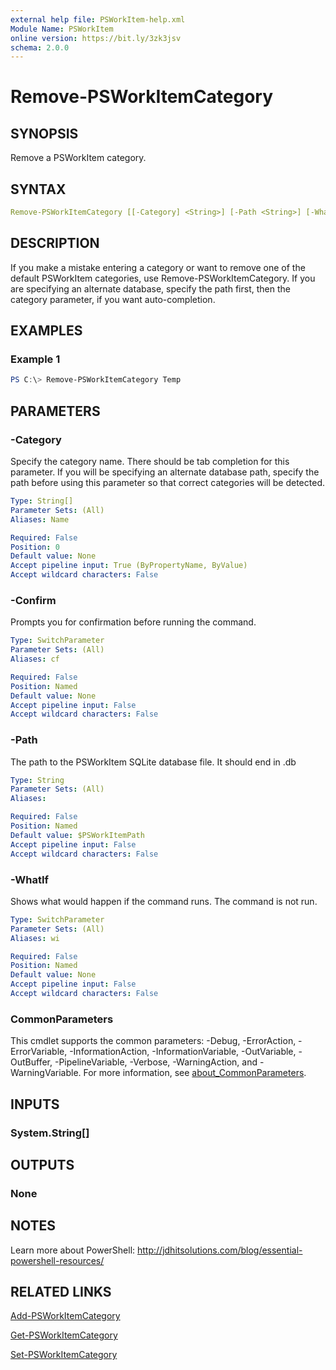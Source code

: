 ```yaml
---
external help file: PSWorkItem-help.xml
Module Name: PSWorkItem
online version: https://bit.ly/3zk3jsv
schema: 2.0.0
---
```


# Remove-PSWorkItemCategory

## SYNOPSIS

Remove a PSWorkItem category.

## SYNTAX

```yaml
Remove-PSWorkItemCategory [[-Category] <String>] [-Path <String>] [-WhatIf] [-Confirm]  [<CommonParameters>]
```

## DESCRIPTION

If you make a mistake entering a category or want to remove one of the default PSWorkItem categories, use Remove-PSWorkItemCategory. If you are specifying an alternate database, specify the path first, then the category parameter, if you want auto-completion.

## EXAMPLES

### Example 1

```powershell
PS C:\> Remove-PSWorkItemCategory Temp
```

## PARAMETERS

### -Category

Specify the category name. There should be tab completion for this parameter. If you will be specifying an alternate database path, specify the path before using this parameter so that correct categories will be detected.

```yaml
Type: String[]
Parameter Sets: (All)
Aliases: Name

Required: False
Position: 0
Default value: None
Accept pipeline input: True (ByPropertyName, ByValue)
Accept wildcard characters: False
```

### -Confirm

Prompts you for confirmation before running the command.

```yaml
Type: SwitchParameter
Parameter Sets: (All)
Aliases: cf

Required: False
Position: Named
Default value: None
Accept pipeline input: False
Accept wildcard characters: False
```

### -Path

The path to the PSWorkItem SQLite database file.
It should end in .db

```yaml
Type: String
Parameter Sets: (All)
Aliases:

Required: False
Position: Named
Default value: $PSWorkItemPath
Accept pipeline input: False
Accept wildcard characters: False
```

### -WhatIf

Shows what would happen if the command runs.
The command is not run.

```yaml
Type: SwitchParameter
Parameter Sets: (All)
Aliases: wi

Required: False
Position: Named
Default value: None
Accept pipeline input: False
Accept wildcard characters: False
```

### CommonParameters

This cmdlet supports the common parameters: -Debug, -ErrorAction, -ErrorVariable, -InformationAction, -InformationVariable, -OutVariable, -OutBuffer, -PipelineVariable, -Verbose, -WarningAction, and -WarningVariable. For more information, see [about_CommonParameters](http://go.microsoft.com/fwlink/?LinkID=113216).

## INPUTS

### System.String[]

## OUTPUTS

### None

## NOTES

Learn more about PowerShell: http://jdhitsolutions.com/blog/essential-powershell-resources/

## RELATED LINKS

[Add-PSWorkItemCategory](Add-PSWorkItemCategory.md)

[Get-PSWorkItemCategory](Get-PSWorkItemCategory.md)

[Set-PSWorkItemCategory](Set-PSWorkItemCategory.md)
